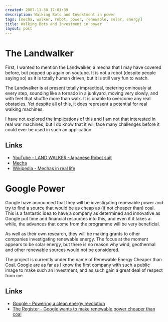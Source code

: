 ```yaml
---
created: 2007-11-30 17:01:39
description: Walking Bots and Investment in power
tags: [mecha, walker, robot, power, renewable, solar, energy]
title: Walking Bots and Investment in power
layout: post
---
```

# The Landwalker

 First, I wanted to mention the Landwalker, a mecha that I may have covered before, but popped up again on youtube. It is not a robot (despite people saying so) as it is totally human driven, but it is still very fun to watch.

The Landwalker is at present totally impractical, teetering ominously at every step, sounding like a tornado in a junkyard, moving very slowly, and with feet that shuffle more than walk. It is unable to overcome any real obstacles. Yet despite all of this, it does represent a potential for real walking machines.

I have not explored the implications of this and I am not that interested in real war machines, but I do know that it will face many challenges before it could ever be used in such an application.

## Links

* <a href="http://youtube.com/watch?v=oVwbUljGs3g">YouTube - LAND WALKER -Japanese Robot suit</a>
* [Mecha](/wiki/mecha.html "Large Robotic Suits")
* <a href="http://en.wikipedia.org/wiki/Mecha#Mechas_in_real_life" >Wikipedia - Mechas in real life</a>

# Google Power

Google have announced that they will be investigating renewable power and try to find a source that would be as cheap as (if not cheaper than) coal. This is a fantastic idea to have a company as determined and innovative as Google put time and financial resources into this, and even if it takes a while, the advances that come from the programme will be very beneficial.

As well as their own research, they will be making grants to other companies investigating renewable energy. The focus at the moment appears to be solar energy, but there is no reason why wind, geothermal and other renewable sources would not be considered.

The project is currently under the name of Renewable Energy Cheaper than Coal. Google are as far as I know the first company with such a public image to make such an investment, and as such gain a great deal of respect from me.

## Links

* <a href="http://www.google.com/corporate/green/energy/">Google - Powering a clean energy revolution</a>
* <a href="http://www.theregister.co.uk/2007/11/29/google_renewable_power_plan/">The Register - Google wants to make renewable power cheaper than coal</a>
